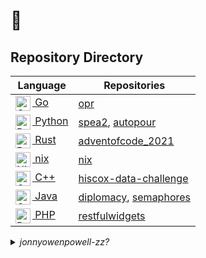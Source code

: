 # 🌊

## Repository Directory

| Language | Repositories |
| -------- | ----------- |
| [<img src="https://unpkg.com/simple-icons@v7/icons/go.svg" alt="Go Icon" align=left width=24>&nbsp;Go](https://github.com/golang/go) | [opr](https://github.com/jonnyowenpowell/opr/) |
| [<img src="https://unpkg.com/simple-icons@v7/icons/python.svg" alt="Python Icon" align=left width=24>&nbsp;Python](https://github.com/python/cpython) | [spea2](https://github.com/jonnyowenpowell/spea2/), [autopour](https://github.com/jonnyowenpowell/autopour/) |
| [<img src="https://unpkg.com/simple-icons@v7/icons/rust.svg" alt="Rust Icon" align=left width=24>&nbsp;Rust](https://github.com/rust-lang/rust) | [adventofcode_2021](https://github.com/jonnyowenpowell/adventofcode_2021/) |
| [<img src="https://unpkg.com/simple-icons@v7/icons/nixos.svg" alt="NixOS Icon" align=left width=24>&nbsp;nix](https://github.com/NixOS/nix) | [nix](https://github.com/jonnyowenpowell/nix/) |
| [<img src="https://unpkg.com/simple-icons@v7/icons/cplusplus.svg" alt="C++ Icon" align=left width=24>&nbsp;C++](https://www.stroustrup.com/C++.html) | [hiscox-data-challenge](https://github.com/jonnyowenpowell/hiscox-data-challenge/) |
| [<img src="https://unpkg.com/simple-icons@v7/icons/openjdk.svg" alt="OpenJDK Icon" align=left width=24>&nbsp;Java](https://github.com/openjdk/jdk) | [diplomacy](https://github.com/jonnyowenpowell/diplomacy/), [semaphores](https://github.com/jonnyowenpowell/semaphores/) |
| [<img src="https://unpkg.com/simple-icons@v7/icons/php.svg" alt="PHP Icon" align=left width=24>&nbsp;PHP](https://github.com/php/php-src) | [restfulwidgets](https://github.com/jonnyowenpowell/restfulwidgets/) |

<details>
<summary><i>jonnyowenpowell-zz?</i></summary>
Who is <a href="https://github.com/jonnyowenpowell-zz"><i>jonnyowenpowell-zz</i></a>? A previous me, who lost their 2FA key and backup codes! GitHub kindly suffixed the old account to make way for this one.
</details>
